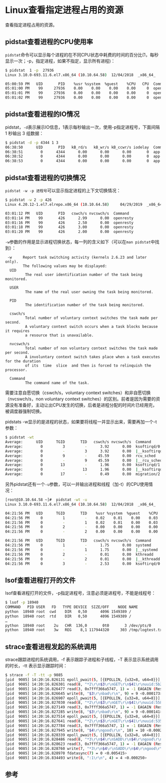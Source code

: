 <!-- toc -->
# Linux查看指定进程占用的资源

查看指定进程占用的资源。

## pidstat查看进程的CPU使用率

`pidstat`命令可以显示每个进程的在不同CPU状态中耗费的时间的百分比(1，每秒显示一次；-p，指定进程，如果不指定，显示所有进程)：

```bash
$ pidstat  1 -p  27936
Linux 3.10.0-693.11.6.el7.x86_64 (10.10.64.58) 	12/04/2018 	_x86_64_	(4 CPU)

05:00:59 PM   UID       PID    %usr %system  %guest    %CPU   CPU  Command
05:01:00 PM    99     27936    0.00    0.00    0.00    0.00     0  openresty
05:01:01 PM    99     27936    0.00    0.00    0.00    0.00     0  openresty
05:01:02 PM    99     27936    0.00    0.00    0.00    0.00     0  openresty
```

## pidstat查看进程的IO情况

pidstat，`-d`表示展示IO信息，1表示每秒输出一次，使用-p指定进程号，下面间隔 1 秒输出 3 组数据：

```sh
$ pidstat -d -p 4344 1 3
06:38:50      UID       PID   kB_rd/s   kB_wr/s kB_ccwr/s iodelay  Command
06:38:51        0      4344      0.00      0.00      0.00       0  app
06:38:52        0      4344      0.00      0.00      0.00       0  app
06:38:53        0      4344      0.00      0.00      0.00       0  app
```

## pidstat查看进程的切换情况

`pidstat -w -p 进程号`可以显示指定进程的上下文切换情况：

```bash
$ pidstat -w 2 -p 426
Linux 4.20.12-1.el7.elrepo.x86_64 (10.10.64.58) 	04/29/2019 	_x86_64_	(4 CPU)

03:01:12 PM   UID       PID   cswch/s nvcswch/s  Command
03:01:14 PM    99       426      2.99      0.00  openresty
03:01:16 PM    99       426      2.50      0.00  openresty
03:01:18 PM    99       426      3.00      0.00  openresty
03:01:20 PM    99       426      2.00      0.00  openresty
```

`-w`参数的作用是显示进程切换状态，每一列的含义如下（可以在`man pidstat`中找到）：

	 -w     Report task switching activity (kernels 2.6.23 and later only).  
	        The following values may be displayed:
	  UID
	         The real user identification number of the task being monitored.
	
	  USER
	         The name of the real user owning the task being monitored.
	
	  PID
	         The identification number of the task being monitored.
	
	  cswch/s
	         Total number of voluntary context switches the task made per second.  
	         A voluntary context switch occurs when a task blocks because it requires 
	         a resource that is unavailable.
	
	  nvcswch/s
	         Total number of non voluntary context switches the task made per second.  
	         A involuntary context switch takes place when a task executes for the duration 
	         of its  time  slice  and then is forced to relinquish the processor.
	
	  Command
	         The command name of the task.

需要注意自愿切换（cswch/s，voluntary context switches）和非自愿切换（nvcswch/s，non voluntary context switches）的区别。前者是因为需要的资源没有准备好，主动让出CPU发生的切换，后者是进程分配的时间片已经用完，被调度器强制切换。

pidstats -w显示的是进程的状态，如果要将线程一并显示出来，需要再加一个-t参数：

```bash
$ pidstat -wt
Average:      UID      TGID       TID   cswch/s nvcswch/s  Command
Average:        0         3         -      3.92      0.00  ksoftirqd/0
Average:        0         -         3      3.92      0.00  |__ksoftirqd/0
Average:        0         9         -     45.59      0.00  rcu_sched
Average:        0         -         9     45.59      0.00  |__rcu_sched
Average:        0        13         -      1.96      0.00  ksoftirqd/1
Average:        0         -        13      1.96      0.00  |__ksoftirqd/1
Average:        0        17         -      0.49      0.00  migration/2
```

另外pidstat还有一个`-u`参数，可以一并输出进程和线程（加-t）的CPU使用情况：

```bash
[root@10.10.64.58 ~]#  pidstat -wt -u
Linux 3.10.0-693.11.6.el7.x86_64 (10.10.64.58) 	12/04/2018 	_x86_64_	(4 CPU)

04:21:56 PM   UID      TGID       TID    %usr %system  %guest    %CPU   CPU  Command
04:21:56 PM     0         1         -    0.02    0.01    0.00    0.03     0  systemd
04:21:56 PM     0         -         1    0.02    0.01    0.00    0.03     0  |__systemd
04:21:56 PM     0         2         -    0.00    0.00    0.00    0.00     0  kthreadd
04:21:56 PM     0         -         2    0.00    0.00    0.00    0.00     0  |__kthreadd

04:21:56 PM   UID      TGID       TID   cswch/s nvcswch/s  Command
04:21:56 PM     0         1         -      1.75      0.00  systemd
04:21:56 PM     0         -         1      1.75      0.00  |__systemd
04:21:56 PM     0         2         -      0.01      0.00  kthreadd
04:21:56 PM     0         -         2      0.01      0.00  |__kthreadd
04:21:56 PM     0         3         -      2.53      0.00  ksoftirqd/0
```

## lsof查看进程打开的文件

lsof查看进程打开的文件，-p指定进程号，注意必须是进程号，不能是线程号：

```sh
$ lsof -p 18940 
COMMAND   PID USER   FD   TYPE DEVICE  SIZE/OFF    NODE NAME 
python  18940 root  cwd    DIR   0,50      4096 1549389 / 
python  18940 root  rtd    DIR   0,50      4096 1549389 / 
… 
python  18940 root    2u   CHR  136,0       0t0       3 /dev/pts/0 
python  18940 root    3w   REG    8,1 117944320     303 /tmp/logtest.txt 
```

## strace查看进程发起的系统调用

strace跟踪进程的系统调用，-f 表示跟踪子进程和子线程，-T 表示显示系统调用的时长，-tt 表示显示跟踪时间：

```sh
$ strace -f -T -tt -p 9085
[pid  9085] 14:20:16.826131 epoll_pwait(5, [{EPOLLIN, {u32=8, u64=8}}], 10128, 65, NULL, 8) = 1 <0.000055>
[pid  9085] 14:20:16.826301 read(8, "*2\r\n$3\r\nGET\r\n$41\r\nuuid:5b2e76cc-"..., 16384) = 61 <0.000071>
[pid  9085] 14:20:16.826477 read(3, 0x7fff366a5747, 1) = -1 EAGAIN (Resource temporarily unavailable) <0.000063>
[pid  9085] 14:20:16.826645 write(8, "$3\r\nbad\r\n", 9) = 9 <0.000173>
[pid  9085] 14:20:16.826907 epoll_pwait(5, [{EPOLLIN, {u32=8, u64=8}}], 10128, 65, NULL, 8) = 1 <0.000032>
[pid  9085] 14:20:16.827030 read(8, "*2\r\n$3\r\nGET\r\n$41\r\nuuid:55862ada-"..., 16384) = 61 <0.000044>
[pid  9085] 14:20:16.827149 read(3, 0x7fff366a5747, 1) = -1 EAGAIN (Resource temporarily unavailable) <0.000043>
[pid  9085] 14:20:16.827285 write(8, "$3\r\nbad\r\n", 9) = 9 <0.000141>
[pid  9085] 14:20:16.827514 epoll_pwait(5, [{EPOLLIN, {u32=8, u64=8}}], 10128, 64, NULL, 8) = 1 <0.000049>
[pid  9085] 14:20:16.827641 read(8, "*2\r\n$3\r\nGET\r\n$41\r\nuuid:53522908-"..., 16384) = 61 <0.000043>
[pid  9085] 14:20:16.827784 read(3, 0x7fff366a5747, 1) = -1 EAGAIN (Resource temporarily unavailable) <0.000034>
[pid  9085] 14:20:16.827945 write(8, "$4\r\ngood\r\n", 10) = 10 <0.000288>
[pid  9085] 14:20:16.828339 epoll_pwait(5, [{EPOLLIN, {u32=8, u64=8}}], 10128, 63, NULL, 8) = 1 <0.000057>
[pid  9085] 14:20:16.828486 read(8, "*3\r\n$4\r\nSADD\r\n$4\r\ngood\r\n$36\r\n535"..., 16384) = 67 <0.000040>
[pid  9085] 14:20:16.828623 read(3, 0x7fff366a5747, 1) = -1 EAGAIN (Resource temporarily unavailable) <0.000052>
[pid  9085] 14:20:16.828760 write(7, "*3\r\n$4\r\nSADD\r\n$4\r\ngood\r\n$36\r\n535"..., 67) = 67 <0.000060>
[pid  9085] 14:20:16.828970 fdatasync(7) = 0 <0.005415>
[pid  9085] 14:20:16.834493 write(8, ":1\r\n", 4) = 4 <0.000250>
```

## 参考
